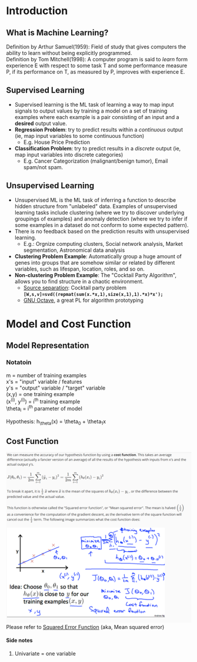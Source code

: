 # Introduction
## What is Machine Learning?
Definition by Arthur Samuel(1959): Field of study that gives computers the ability to learn without being explicitly programmed.  
Definition by Tom Mitchell(1998): A computer program is said to *learn* form experience E with
respect to some task T and some performance measure P, if its performance on T, as measured by P,
improves with experience E.


## Supervised Learning
- Supervised learning is the ML task of learning a way to map input signals to output values by training a model on a set of training examples where each example is a pair consisting of an input and a __desired__ output value.
- **Regression Problem**: try to predict results within a *continuous* output (ie, map input variables to some continuous function)
    - E.g. House Price Prediction
- **Classification Problem**:  try to predict results in a *discrete* output (ie, map input variables into discrete categories)
    - E.g. Cancer Categorization (malignant/benign tumor), Email spam/not spam.

## Unsupervised Learning
- Unsupervised ML is the ML task of inferring a function to describe hidden structure from "unlabeled" data. Examples of unsupervised learning tasks include clustering (where we try to discover underlying groupings of examples) and anomaly detection (where we try to infer if some examples in a dataset do not conform to some expected pattern).
- There is no feedback based on the prediction results with unsupervised learning.
    - E.g.: Orgnize computing clusters, Social network analysis, Market segmentation, Astronomical data analysis
- **Clustering Problem Example**: Automatically group a huge amount of genes into groups that are somehow similar or related by different variables, such as lifespan, location, roles, and so on.
- **Non-clustering Problem Example**: The "Cocktail Party Algorithm", allows you to find structure in a chaotic environment.
    - [Source separation](https://en.wikipedia.org/wiki/Source_separation): Cocktail party problem 
**`[W,s,v]=svd((repmat(sum(x.*x,1),size(x,1),1).*x)*x');`**  
    - [GNU Octave](https://www.gnu.org/software/octave/), a great PL for algorithm prototyping
    
# Model and Cost Function
## Model Representation
### Notatoin
m = number of training examples  
x's = "input" variable / features  
y's = "output" variable / "target" variable  
(x,y) = one training example  
(x<sup>(i)</sup>, y<sup>(i)</sup>) = i<sup>th</sup> training example  
\theta<sub>i</sub> = i<sup>th</sup> parameter of model

Hypothesis: h<sub>\theta</sub>(x) = \theta<sub>0</sub> + \theta<sub>1</sub>x

## Cost Function  
[MSE]: assets/week1-mse.png "MSE"
![alt_text][MSE]
Please refer to [Squared Error Function](https://en.wikipedia.org/wiki/Mean_squared_error) (aka, Mean squared error)

#### Side notes
1. Univariate = one variable